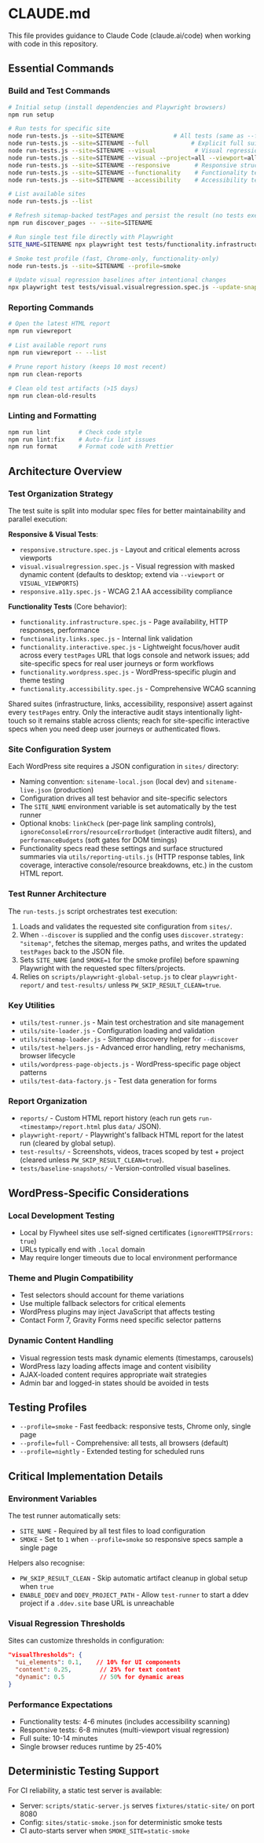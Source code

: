 # CLAUDE.md

This file provides guidance to Claude Code (claude.ai/code) when working with code in this repository.

## Essential Commands

### Build and Test Commands
```bash
# Initial setup (install dependencies and Playwright browsers)
npm run setup

# Run tests for specific site
node run-tests.js --site=SITENAME              # All tests (same as --full)
node run-tests.js --site=SITENAME --full            # Explicit full suite run
node run-tests.js --site=SITENAME --visual           # Visual regression only (Chrome desktop by default)
node run-tests.js --site=SITENAME --visual --project=all --viewport=all    # Expand browsers/viewports
node run-tests.js --site=SITENAME --responsive       # Responsive structure tests only
node run-tests.js --site=SITENAME --functionality    # Functionality tests only
node run-tests.js --site=SITENAME --accessibility    # Accessibility tests only

# List available sites
node run-tests.js --list

# Refresh sitemap-backed testPages and persist the result (no tests executed)
npm run discover_pages -- --site=SITENAME

# Run single test file directly with Playwright
SITE_NAME=SITENAME npx playwright test tests/functionality.infrastructure.spec.js

# Smoke test profile (fast, Chrome-only, functionality-only)
node run-tests.js --site=SITENAME --profile=smoke

# Update visual regression baselines after intentional changes
npx playwright test tests/visual.visualregression.spec.js --update-snapshots
```

### Reporting Commands
```bash
# Open the latest HTML report
npm run viewreport

# List available report runs
npm run viewreport -- --list

# Prune report history (keeps 10 most recent)
npm run clean-reports

# Clean old test artifacts (>15 days)
npm run clean-old-results
```

### Linting and Formatting
```bash
npm run lint        # Check code style
npm run lint:fix    # Auto-fix lint issues
npm run format      # Format code with Prettier
```

## Architecture Overview

### Test Organization Strategy
The test suite is split into modular spec files for better maintainability and parallel execution:

**Responsive & Visual Tests**:
- `responsive.structure.spec.js` - Layout and critical elements across viewports
- `visual.visualregression.spec.js` - Visual regression with masked dynamic content (defaults to desktop; extend via `--viewport` or `VISUAL_VIEWPORTS`)
- `responsive.a11y.spec.js` - WCAG 2.1 AA accessibility compliance

**Functionality Tests** (Core behavior):
- `functionality.infrastructure.spec.js` - Page availability, HTTP responses, performance
- `functionality.links.spec.js` - Internal link validation
- `functionality.interactive.spec.js` - Lightweight focus/hover audit across every `testPages` URL that logs console and network issues; add site-specific specs for real user journeys or form workflows
- `functionality.wordpress.spec.js` - WordPress-specific plugin and theme testing
- `functionality.accessibility.spec.js` - Comprehensive WCAG scanning

Shared suites (infrastructure, links, accessibility, responsive) assert against every `testPages` entry. Only the interactive audit stays intentionally light-touch so it remains stable across clients; reach for site-specific interactive specs when you need deep user journeys or authenticated flows.

### Site Configuration System
Each WordPress site requires a JSON configuration in `sites/` directory:
- Naming convention: `sitename-local.json` (local dev) and `sitename-live.json` (production)
- Configuration drives all test behavior and site-specific selectors
- The `SITE_NAME` environment variable is set automatically by the test runner
- Optional knobs: `linkCheck` (per-page link sampling controls), `ignoreConsoleErrors`/`resourceErrorBudget` (interactive audit filters), and `performanceBudgets` (soft gates for DOM timings)
- Functionality specs read these settings and surface structured summaries via `utils/reporting-utils.js` (HTTP response tables, link coverage, interactive console/resource breakdowns, etc.) in the custom HTML report.

### Test Runner Architecture
The `run-tests.js` script orchestrates test execution:
1. Loads and validates the requested site configuration from `sites/`.
2. When `--discover` is supplied and the config uses `discover.strategy: "sitemap"`, fetches the sitemap, merges paths, and writes the updated `testPages` back to the JSON file.
3. Sets `SITE_NAME` (and `SMOKE=1` for the smoke profile) before spawning Playwright with the requested spec filters/projects.
4. Relies on `scripts/playwright-global-setup.js` to clear `playwright-report/` and `test-results/` unless `PW_SKIP_RESULT_CLEAN=true`.

### Key Utilities
- `utils/test-runner.js` - Main test orchestration and site management
- `utils/site-loader.js` - Configuration loading and validation
- `utils/sitemap-loader.js` - Sitemap discovery helper for `--discover`
- `utils/test-helpers.js` - Advanced error handling, retry mechanisms, browser lifecycle
- `utils/wordpress-page-objects.js` - WordPress-specific page object patterns
- `utils/test-data-factory.js` - Test data generation for forms

### Report Organization
- `reports/` - Custom HTML report history (each run gets `run-<timestamp>/report.html` plus `data/` JSON).
- `playwright-report/` - Playwright's fallback HTML report for the latest run (cleared by global setup).
- `test-results/` - Screenshots, videos, traces scoped by test + project (cleared unless `PW_SKIP_RESULT_CLEAN=true`).
- `tests/baseline-snapshots/` - Version-controlled visual baselines.

## WordPress-Specific Considerations

### Local Development Testing
- Local by Flywheel sites use self-signed certificates (`ignoreHTTPSErrors: true`)
- URLs typically end with `.local` domain
- May require longer timeouts due to local environment performance

### Theme and Plugin Compatibility
- Test selectors should account for theme variations
- Use multiple fallback selectors for critical elements
- WordPress plugins may inject JavaScript that affects testing
- Contact Form 7, Gravity Forms need specific selector patterns

### Dynamic Content Handling
- Visual regression tests mask dynamic elements (timestamps, carousels)
- WordPress lazy loading affects image and content visibility
- AJAX-loaded content requires appropriate wait strategies
- Admin bar and logged-in states should be avoided in tests

## Testing Profiles
- `--profile=smoke` - Fast feedback: responsive tests, Chrome only, single page
- `--profile=full` - Comprehensive: all tests, all browsers (default)
- `--profile=nightly` - Extended testing for scheduled runs

## Critical Implementation Details

### Environment Variables
The test runner automatically sets:
- `SITE_NAME` - Required by all test files to load configuration
- `SMOKE` - Set to `1` when `--profile=smoke` so responsive specs sample a single page

Helpers also recognise:
- `PW_SKIP_RESULT_CLEAN` - Skip automatic artifact cleanup in global setup when `true`
- `ENABLE_DDEV` and `DDEV_PROJECT_PATH` - Allow `test-runner` to start a ddev project if a `.ddev.site` base URL is unreachable

### Visual Regression Thresholds
Sites can customize thresholds in configuration:
```json
"visualThresholds": {
  "ui_elements": 0.1,    // 10% for UI components
  "content": 0.25,        // 25% for text content
  "dynamic": 0.5          // 50% for dynamic areas
}
```

### Performance Expectations
- Functionality tests: 4-6 minutes (includes accessibility scanning)
- Responsive tests: 6-8 minutes (multi-viewport visual regression)
- Full suite: 10-14 minutes
- Single browser reduces runtime by 25-40%

## Deterministic Testing Support
For CI reliability, a static test server is available:
- Server: `scripts/static-server.js` serves `fixtures/static-site/` on port 8080
- Config: `sites/static-smoke.json` for deterministic smoke tests
- CI auto-starts server when `SMOKE_SITE=static-smoke`
